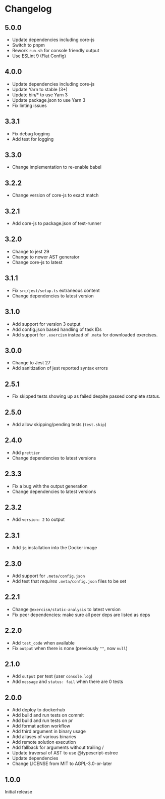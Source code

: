 # Changelog

## 5.0.0

- Update dependencies including core-js
- Switch to pnpm
- Rework `run.sh` for console friendly output
- Use ESLint 9 (Flat Config)

## 4.0.0

- Update dependencies including core-js
- Update Yarn to stable (3+)
- Update bin/\* to use Yarn 3
- Update package.json to use Yarn 3
- Fix linting issues

## 3.3.1

- Fix debug logging
- Add test for logging

## 3.3.0

- Change implementation to re-enable babel

## 3.2.2

- Change version of core-js to exact match

## 3.2.1

- Add core-js to package.json of test-runner

## 3.2.0

- Change to jest 29
- Change to newer AST generator
- Change core-js to latest

## 3.1.1

- Fix `src/jest/setup.ts` extraneous content
- Change dependencies to latest version

## 3.1.0

- Add support for version 3 output
- Add config.json based handling of task IDs
- Add support for `.exercism` instead of `.meta` for downloaded exercises.

## 3.0.0

- Change to Jest 27
- Add sanitization of jest reported syntax errors

## 2.5.1

- Fix skipped tests showing up as failed despite passed complete status.

## 2.5.0

- Add allow skipping/pending tests (`test.skip`)

## 2.4.0

- Add `prettier`
- Change dependencies to latest versions

## 2.3.3

- Fix a bug with the output generation
- Change dependencies to latest versions

## 2.3.2

- Add `version: 2` to output

## 2.3.1

- Add `jq` installation into the Docker image

## 2.3.0

- Add support for `.meta/config.json`
- Add test that _requires_ `.meta/config.json` files to be set

## 2.2.1

- Change `@exercism/static-analysis` to latest version
- Fix peer dependencies: make sure all peer deps are listed as deps

## 2.2.0

- Add `test_code` when available
- Fix `output` when there is none (previously `""`, now `null`)

## 2.1.0

- Add `output` per test (user `console.log`)
- Add `message` and `status: fail` when there are 0 tests

## 2.0.0

- Add deploy to dockerhub
- Add build and run tests on commit
- Add build and run tests on pr
- Add format action workflow
- Add third argument in binary usage
- Add aliases of various binaries
- Add remote solution execution
- Add fallback for arguments without trailing /
- Update traversal of AST to use @typescript-estree
- Update dependencies
- Change LICENSE from MIT to AGPL-3.0-or-later

## 1.0.0

Initial release
